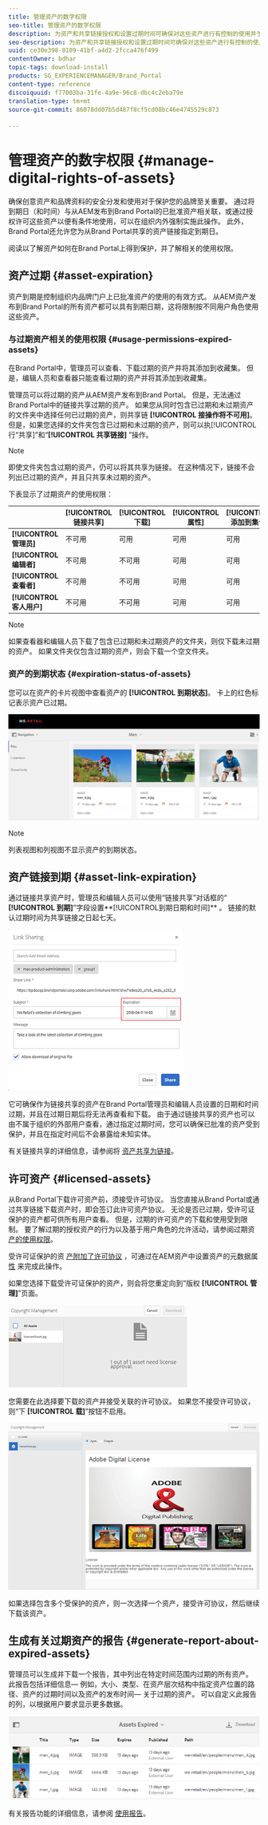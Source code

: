 ```yaml
---
title: 管理资产的数字权限
seo-title: 管理资产的数字权限
description: 为资产和共享链接授权和设置过期时间可确保对这些资产进行有控制的使用并予以保护。
seo-description: 为资产和共享链接授权和设置过期时间可确保对这些资产进行有控制的使用并予以保护。
uuid: ce30e398-0109-41bf-a4d2-2fcca476f499
contentOwner: bdhar
topic-tags: download-install
products: SG_EXPERIENCEMANAGER/Brand_Portal
content-type: reference
discoiquuid: f77003ba-31fe-4a9e-96c8-dbc4c2eba79e
translation-type: tm+mt
source-git-commit: 86078dd07b5d487f8cf5cd08bc46e4745529c873

---
```



# 管理资产的数字权限 {#manage-digital-rights-of-assets}

确保创意资产和品牌资料的安全分发和使用对于保护您的品牌至关重要。 通过将到期日（和时间）与从AEM发布到Brand Portal的已批准资产相关联，或通过授权许可这些资产以便有条件地使用，可以在组织内外强制实施此操作。 此外，Brand Portal还允许您为从Brand Portal共享的资产链接指定到期日。

阅读以了解资产如何在Brand Portal上得到保护，并了解相关的使用权限。

## 资产过期 {#asset-expiration}

资产到期是控制组织内品牌门户上已批准资产的使用的有效方式。 从AEM资产发布到Brand Portal的所有资产都可以具有到期日期，这将限制按不同用户角色使用这些资产。

### 与过期资产相关的使用权限 {#usage-permissions-expired-assets}

在Brand Portal中，管理员可以查看、下载过期的资产并将其添加到收藏集。 但是，编辑人员和查看器只能查看过期的资产并将其添加到收藏集。

管理员可以将过期的资产从AEM资产发布到Brand Portal。 但是，无法通过Brand Portal中的链接共享过期的资产。 如果您从同时包含已过期和未过期资产的文件夹中选择任何已过期的资产，则共享链 **[!UICONTROL 接操作将不可用]**。 但是，如果您选择的文件夹包含已过期和未过期的资产，则可以执[!UICONTROL 行“共享]”和“**[!UICONTROL &#x200B;共享链接]** ”操作。

>[!NOTE]
>
>即使文件夹包含过期的资产，仍可以将其共享为链接。 在这种情况下，链接不会列出已过期的资产，并且只共享未过期的资产。

下表显示了过期资产的使用权限：

|  | **[!UICONTROL 链接共享]** | **[!UICONTROL 下载]** | **[!UICONTROL 属性]** | **[!UICONTROL 添加到集合]** | **[!UICONTROL 删除]** |
|---|---|---|---|---|---|
| **[!UICONTROL 管理员]** | 不可用 | 可用 | 可用 | 可用 | 可用 |
| **[!UICONTROL 编辑者]** | 不可用 | 不可用 | 可用 | 可用 | 不可用 |
| **[!UICONTROL 查看者]** | 不可用 | 不可用 | 可用 | 可用 | 不可用 |
| **[!UICONTROL 客人用户]** | 不可用 | 不可用 | 可用 | 可用 | 不可用 |

>[!NOTE]
>
>如果查看器和编辑人员下载了包含已过期和未过期资产的文件夹，则仅下载未过期的资产。 如果文件夹仅包含过期的资产，则会下载一个空文件夹。

### 资产的到期状态 {#expiration-status-of-assets}

您可以在资产的卡片视图中查看资产的 **[!UICONTROL 到期状态]**。 卡上的红色标记表示资产已过期。

![](assets/expired_assets_cardview.png)

>[!NOTE]
>
>列表视图和列视图不显示资产的到期状态。

## 资产链接到期 {#asset-link-expiration}

通过链接共享资产时，管理员和编辑人员可以使用“链接共享”对话框的“ **[!UICONTROL 到期]**”字段设置**[!UICONTROL &#x200B;到期日期和时间]** 。 链接的默认过期时间为共享链接之日起七天。

![](assets/asset-link-sharing.png)

它可确保作为链接共享的资产在Brand Portal管理员和编辑人员设置的日期和时间过期，并且在过期日期后将无法再查看和下载。 由于通过链接共享的资产也可以由不属于组织的外部用户查看，通过指定过期时间，您可以确保已批准的资产受到保护，并且在指定时间后不会暴露给未知实体。

有关链接共享的详细信息，请参阅将 [资产共享为链接](../using/brand-portal-link-share.md)。

## 许可资产 {#licensed-assets}

从Brand Portal下载许可资产前，须接受许可协议。 当您直接从Brand Portal或通过共享链接下载资产时，即会签订此许可资产协议。 无论是否已过期，受许可证保护的资产都可供所有用户查看。 但是，过期的许可资产的下载和使用受到限制。 要了解过期的授权资产的行为以及基于用户角色的允许活动，请参阅过期资 [产的使用权限](../using/manage-digital-rights-of-assets.md#usage-permissions-expired-assets)。

受许可证保护的资 [产附加了许可协议](https://helpx.adobe.com/experience-manager/6-5/assets/using/drm.html#DigitalRightsManagementinAssets) ，可通过在AEM资产中设置资产的元数据属 [性](https://helpx.adobe.com/experience-manager/6-5/assets/using/drm.html#DigitalRightsManagementinAssets) 来完成此操作。

如果您选择下载受许可证保护的资产，则会将您重定向到“版权 **[!UICONTROL 管理]**”页面。

![](assets/asset-copyright-mgmt.png)

您需要在此选择要下载的资产并接受关联的许可协议。 如果您不接受许可协议，则“下 **[!UICONTROL 载]**”按钮不启用。

![](assets/licensed-asset-download-2.png)

如果选择包含多个受保护的资产，则一次选择一个资产，接受许可协议，然后继续下载该资产。

## 生成有关过期资产的报告 {#generate-report-about-expired-assets}

管理员可以生成并下载一个报告，其中列出在特定时间范围内过期的所有资产。 此报告包括详细信息— 例如，大小、类型、在资产层次结构中指定资产位置的路径、资产的过期时间以及资产的发布时间— 关于过期的资产。 可以自定义此报告的列，以根据用户要求显示更多数据。

![](assets/assets-expired.png)

有关报告功能的详细信息，请参阅 [使用报告](../using/brand-portal-reports.md#work-with-reports)。
